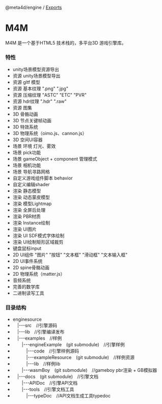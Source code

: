 @meta4d/engine / [Exports](modules.md)

# M4M
M4M 是一个基于HTML5 技术栈的，多平台3D 游戏引擎库。

### 特性
- unity场景模型资源导出
- 资源 unity场景模型导出
- 资源 gltf 模型
- 资源 基本纹理 ".png" ".jpg"
- 资源 压缩纹理 "ASTC" "ETC" "PVR" 
- 资源 hdr纹理 ".hdr" ".raw"
- 资源 图集
- 3D 骨骼动画
- 3D 节点关键帧动画
- 3D 特效系统
- 3D 物理系统（oimo.js、cannon.js）
- 3D 空间UI容器
- 场景 环境 灯光、雾效
- 场景 pick功能 
- 场景 gameObject + component 管理模式
- 场景 相机功能
- 场景 导航寻路网格
- 自定义游戏组件脚本 behavior
- 自定义编辑shader
- 渲染 静态模型
- 渲染 动态蒙皮模型
- 渲染 模型Lightmap
- 渲染 全屏后处理
- 渲染 PBR材质
- 渲染 Instance绘制
- 渲染 UI图片
- 渲染 UI SDF模式字体绘制
- 渲染 UI绘制矩形区域裁剪
- 键盘鼠标input
- 2D UI组件 "图片" "按钮" "文本框" "滑动框" "文本输入框"
- 2D UI事件系统
- 2D spine骨骼动画
- 2D 物理系统（matter.js）
- 音频系统
- 完善的数学库
- 二进制读写工具
### 目录结构
* enginesource
* &emsp;|---src&emsp;//引擎源码
* &emsp;|---lib&emsp;//引擎编译发布
* &emsp;|---examples&emsp;//样例
* &emsp;&emsp;|---engineExample&emsp;(git submodule)&emsp;//引擎样例
* &emsp;&emsp;&emsp;|---code&emsp;//引擎样例源码
* &emsp;&emsp;&emsp;|---exampleResource&emsp;(git submodule)&emsp;//样例资源
* &emsp;&emsp;&emsp;|---lib&emsp;//样例lib
* &emsp;&emsp;|---wasmBoy&emsp;(git submodule)&emsp;//gameboy pbr渲染 + GB模拟器
* &emsp;|---docs&emsp;(git submodule)&emsp;//引擎文档
* &emsp;&emsp;|---APIDoc&emsp;//引擎API文档
* &emsp;&emsp;|---tools&emsp;//引擎文档工具
* &emsp;&emsp;&emsp;|---typeDoc&emsp;//API文档生成工具typedoc
